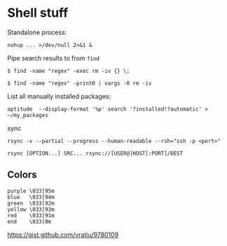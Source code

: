 # Shell stuff

Standalone process:

```
nohup ... >/dev/null 2>&1 &
```

Pipe search results to from `find`

    $ find -name "regex" -exec rm -iv {} \;

    $ find -name "regex" -print0 | xargs -0 rm -iv


List all manually installed packages:

    aptitude  --display-format '%p' search '?installed!?automatic' > ~/my_packages


sync

    rsync -v --partial --progress --human-readable --rsh="ssh -p <port>"

    rsync [OPTION...] SRC... rsync://[USER@]HOST[:PORT]/DEST


## Colors

```
purple \033[95m
blue   \033[94m
green  \033[92m
yellow \033[93m
red    \033[91m
end    \033[0m
```

https://gist.github.com/vratiu/9780109
